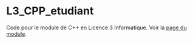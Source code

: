 # L3_CPP_etudiant

Code pour le module de C++ en Licence 3 Informatique. Voir la
[page du module](http://julien.dehos.free.fr/build/html/CPP).

